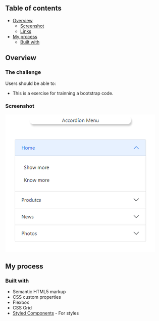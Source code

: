 
## Table of contents

- [Overview](#overview)
  - [Screenshot](#screenshot)
  - [Links](#links)
- [My process](#my-process)
  - [Built with](#built-with)

## Overview

### The challenge

Users should be able to:

- This is a exercise for trainning a bootstrap code.

### Screenshot

![](imagens/accordion.PNG)


## My process

### Built with

- Semantic HTML5 markup
- CSS custom properties
- Flexbox
- CSS Grid
- [Styled Components](https://getbootstrap.com/docs/5.0/components/accordion/) - For styles

